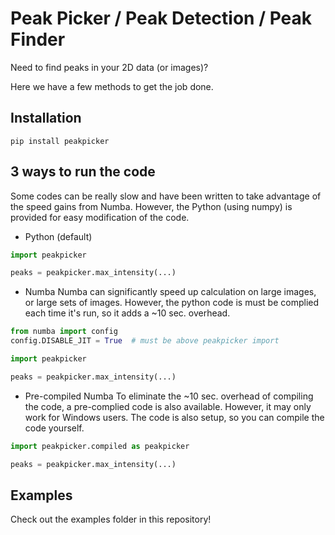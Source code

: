 # Peak Picker / Peak Detection / Peak Finder

Need to find peaks in your 2D data (or images)? 

Here we have a few methods to get the job done.

## Installation

`pip install peakpicker`


## 3 ways to run the code
Some codes can be really slow and have been written to take advantage of the speed gains from Numba. However, the 
Python (using numpy) is provided for easy modification of the code.

* Python (default)
```python
import peakpicker

peaks = peakpicker.max_intensity(...)
```

* Numba
Numba can significantly speed up calculation on large images, or large sets of images. However, the python code is 
must be complied each time it's run, so it adds a ~10 sec. overhead.
```python
from numba import config
config.DISABLE_JIT = True  # must be above peakpicker import

import peakpicker

peaks = peakpicker.max_intensity(...)
```
* Pre-compiled Numba
To eliminate the ~10 sec. overhead of compiling the code, a pre-complied code is also available. However, it may only 
  work for Windows users. The code is also setup, so you can compile the code yourself.
```python
import peakpicker.compiled as peakpicker

peaks = peakpicker.max_intensity(...)
```

## Examples
Check out the examples folder in this repository!

